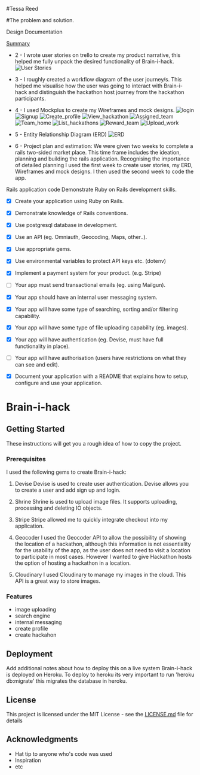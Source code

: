 #Tessa Reed

#The problem and solution.

Design Documentation

[Summary](https://docs.google.com/a/ait.nsw.edu.au/document/d/1V19cIZnVO7e-gunfpClTeKZ7UDwJEamIKU0qbVJqK9U/edit?usp=sharing)


- 2 - I wrote user stories on trello to create my product narrative, this helped me fully unpack the desired functionality of Brain-i-hack.
![User Stories]()

- 3 - I roughly created a workflow diagram of the user journey/s. This helped me visualise how the user was going to interact with Brain-i-hack and distinguish the hackathon host journey from the hackathon participants.



- 4 - I used Mockplus to create my Wireframes and mock designs.
![login]()
![Signup]()
![Create_profile]()
![View_hackathon]()
![Assigned_team]()
![Team_home]()
![List_hackathons]()
![Reward_team]()
![Upload_work]()

- 5 - Entity Relationship Diagram (ERD)
![ERD]()

- 6 - Project plan and estimation: We were given two weeks to complete a rails two-sided market place. This time frame includes the ideation, planning and building the rails application. Recognising the importance of detailed planning I used the first week to create user stories, my ERD, Wireframes and mock designs. I then used the second week to code the app.



Rails application code
Demonstrate Ruby on Rails development skills.

- [x] Create your application using Ruby on Rails.
- [x]  Demonstrate knowledge of Rails conventions.
- [x]  Use postgresql database in development.
- [x] Use an API (eg. Omniauth, Geocoding, Maps, other..).
- [X] Use appropriate gems.
- [X] Use environmental variables to protect API keys etc. (dotenv)
- [X] Implement a payment system for your product. (e.g. Stripe)
- [ ] Your app must send transactional emails (eg. using Mailgun).
- [X] Your app should have an internal user messaging system.
- [X] Your app will have some type of searching, sorting and/or filtering capability.
- [X] Your app will have some type of file uploading capability (eg. images).
- [X] Your app will have authentication (eg. Devise, must have full functionality in place).
- [ ] Your app will have authorisation (users have restrictions on what they can see and edit).
- [X] Document your application with a README that explains how to setup, configure and use your application.


# Brain-i-hack



## Getting Started

These instructions will get you a rough idea of how to copy the project.

### Prerequisites

I used the following gems to create Brain-i-hack:

1. Devise
Devise is used to create user authentication. Devise allows you to create a user and add sign up and login.

2. Shrine
Shrine is used to upload image files. It supports uploading, processing and deleting IO objects.

3. Stripe
Stripe allowed me to quickly integrate checkout into my application.

4. Geocoder
I used the Geocoder API to allow the possibility of showing the location of a hackathon, although this information is not essentiality for the usability of the app, as the user does not need to visit a location to participate in most cases. However I wanted to give Hackathon hosts the option of hosting a hackathon in a location.

5. Cloudinary
I used Cloudinary to manage my images in the cloud. This API is a great way to store images.


### Features

- image uploading
- search engine
- internal messaging
- create profile
- create hackahon

## Deployment

Add additional notes about how to deploy this on a live system
Brain-i-hack is deployed on Heroku.
To deploy to heroku its very important to run 'heroku db:migrate' this migrates the database in heroku.

## License

This project is licensed under the MIT License - see the [LICENSE.md](LICENSE.md) file for details

## Acknowledgments

* Hat tip to anyone who's code was used
* Inspiration
* etc
